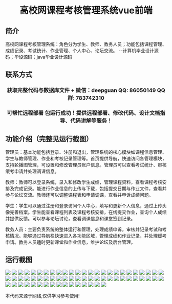 <p><h1 align="center">高校网课程考核管理系统vue前端</h1></p>

## 简介
高校网课程考核管理系统：角色分为学生、教师、教务人员；功能包括课程管理、成绩记录、考试统计、作业管理、个人中心、论坛交流。    --计算机毕业设计源码；毕设源码；java毕业设计源码


## 联系方式
<p><h3 align="center">获取完整代码与数据库文件 + 微信：deepguan QQ: 86050149 QQ群: 783742310</h3></p>
<p><h3 align="center">可帮忙远程部署 包运行成功！提供远程部署、修改代码、设计文档指导、代码讲解等服务！</h3></p>

## 功能介绍（完整见运行截图）
管理员：基本功能包括登录、注册和退出，管理系统的核心模块如课程信息管理、学生与教师管理、作业和考核记录管理等。首页提供导航，快速访问各管理模块，支持轮播图管理，可设置和修改管理员账户信息。管理员可以查看考试统计、审核缓考申请并处理调课信息。

教师：教师可以登录系统，录入和修改学生成绩，管理课程资料，查看课程考核安排及完成记录。能进行作业信息的上传与下载，包括提交日期与作业文件，查看并参与论坛交流。教师还可以调整课程表和申请调课，查看并申诉成绩问题。

学生：学生可以通过注册和登录访问个人中心，填写和更新个人信息，通过上传头像完善档案。学生能查看课程列表及课程考核安排，在线提交作业，查询个人成绩并提供反馈。可以参与论坛讨论，查看调课信息和课堂签到记录。

教务人员：主要负责系统的整体运行和管理，处理成绩申诉，审核并记录考试和考核情况。能够通过导航栏快速进入各功能区域，管理成绩和作业记录，并处理缓考申请。教务人员适时更新课堂和作业信息，维护论坛及后台管理。


## 运行截图
![](https://bs-1329754181.cos.ap-shanghai.myqcloud.com/ssm/CollegeCourseAssessmentSystem/img/001.jpg)
![](https://bs-1329754181.cos.ap-shanghai.myqcloud.com/ssm/CollegeCourseAssessmentSystem/img/002.jpg)
![](https://bs-1329754181.cos.ap-shanghai.myqcloud.com/ssm/CollegeCourseAssessmentSystem/img/003.jpg)
![](https://bs-1329754181.cos.ap-shanghai.myqcloud.com/ssm/CollegeCourseAssessmentSystem/img/004.jpg)
![](https://bs-1329754181.cos.ap-shanghai.myqcloud.com/ssm/CollegeCourseAssessmentSystem/img/005.jpg)
![](https://bs-1329754181.cos.ap-shanghai.myqcloud.com/ssm/CollegeCourseAssessmentSystem/img/006.jpg)
![](https://bs-1329754181.cos.ap-shanghai.myqcloud.com/ssm/CollegeCourseAssessmentSystem/img/007.jpg)
![](https://bs-1329754181.cos.ap-shanghai.myqcloud.com/ssm/CollegeCourseAssessmentSystem/img/008.jpg)
![](https://bs-1329754181.cos.ap-shanghai.myqcloud.com/ssm/CollegeCourseAssessmentSystem/img/009.jpg)
![](https://bs-1329754181.cos.ap-shanghai.myqcloud.com/ssm/CollegeCourseAssessmentSystem/img/010.jpg)
![](https://bs-1329754181.cos.ap-shanghai.myqcloud.com/ssm/CollegeCourseAssessmentSystem/img/011.jpg)
![](https://bs-1329754181.cos.ap-shanghai.myqcloud.com/ssm/CollegeCourseAssessmentSystem/img/012.jpg)
![](https://bs-1329754181.cos.ap-shanghai.myqcloud.com/ssm/CollegeCourseAssessmentSystem/img/013.jpg)
![](https://bs-1329754181.cos.ap-shanghai.myqcloud.com/ssm/CollegeCourseAssessmentSystem/img/014.jpg)
![](https://bs-1329754181.cos.ap-shanghai.myqcloud.com/ssm/CollegeCourseAssessmentSystem/img/015.jpg)
![](https://bs-1329754181.cos.ap-shanghai.myqcloud.com/ssm/CollegeCourseAssessmentSystem/img/016.jpg)
![](https://bs-1329754181.cos.ap-shanghai.myqcloud.com/ssm/CollegeCourseAssessmentSystem/img/017.jpg)
![](https://bs-1329754181.cos.ap-shanghai.myqcloud.com/ssm/CollegeCourseAssessmentSystem/img/018.jpg)
![](https://bs-1329754181.cos.ap-shanghai.myqcloud.com/ssm/CollegeCourseAssessmentSystem/img/019.jpg)
![](https://bs-1329754181.cos.ap-shanghai.myqcloud.com/ssm/CollegeCourseAssessmentSystem/img/020.jpg)
![](https://bs-1329754181.cos.ap-shanghai.myqcloud.com/ssm/CollegeCourseAssessmentSystem/img/021.jpg)
![](https://bs-1329754181.cos.ap-shanghai.myqcloud.com/ssm/CollegeCourseAssessmentSystem/img/022.jpg)
![](https://bs-1329754181.cos.ap-shanghai.myqcloud.com/ssm/CollegeCourseAssessmentSystem/img/023.jpg)
![](https://bs-1329754181.cos.ap-shanghai.myqcloud.com/ssm/CollegeCourseAssessmentSystem/img/024.jpg)
![](https://bs-1329754181.cos.ap-shanghai.myqcloud.com/ssm/CollegeCourseAssessmentSystem/img/025.jpg)
![](https://bs-1329754181.cos.ap-shanghai.myqcloud.com/ssm/CollegeCourseAssessmentSystem/img/026.jpg)
![](https://bs-1329754181.cos.ap-shanghai.myqcloud.com/ssm/CollegeCourseAssessmentSystem/img/027.jpg)
![](https://bs-1329754181.cos.ap-shanghai.myqcloud.com/ssm/CollegeCourseAssessmentSystem/img/028.jpg)
![](https://bs-1329754181.cos.ap-shanghai.myqcloud.com/ssm/CollegeCourseAssessmentSystem/img/029.jpg)
![](https://bs-1329754181.cos.ap-shanghai.myqcloud.com/ssm/CollegeCourseAssessmentSystem/img/030.jpg)
![](https://bs-1329754181.cos.ap-shanghai.myqcloud.com/ssm/CollegeCourseAssessmentSystem/img/031.jpg)
![](https://bs-1329754181.cos.ap-shanghai.myqcloud.com/ssm/CollegeCourseAssessmentSystem/img/032.jpg)
![](https://bs-1329754181.cos.ap-shanghai.myqcloud.com/ssm/CollegeCourseAssessmentSystem/img/033.jpg)
![](https://bs-1329754181.cos.ap-shanghai.myqcloud.com/ssm/CollegeCourseAssessmentSystem/img/034.jpg)
![](https://bs-1329754181.cos.ap-shanghai.myqcloud.com/ssm/CollegeCourseAssessmentSystem/img/035.jpg)
![](https://bs-1329754181.cos.ap-shanghai.myqcloud.com/ssm/CollegeCourseAssessmentSystem/img/036.jpg)
![](https://bs-1329754181.cos.ap-shanghai.myqcloud.com/ssm/CollegeCourseAssessmentSystem/img/037.jpg)
![](https://bs-1329754181.cos.ap-shanghai.myqcloud.com/ssm/CollegeCourseAssessmentSystem/img/038.jpg)
![](https://bs-1329754181.cos.ap-shanghai.myqcloud.com/ssm/CollegeCourseAssessmentSystem/img/039.jpg)
![](https://bs-1329754181.cos.ap-shanghai.myqcloud.com/ssm/CollegeCourseAssessmentSystem/img/040.jpg)
![](https://bs-1329754181.cos.ap-shanghai.myqcloud.com/ssm/CollegeCourseAssessmentSystem/img/041.jpg)
![](https://bs-1329754181.cos.ap-shanghai.myqcloud.com/ssm/CollegeCourseAssessmentSystem/img/042.jpg)
![](https://bs-1329754181.cos.ap-shanghai.myqcloud.com/ssm/CollegeCourseAssessmentSystem/img/043.jpg)
![](https://bs-1329754181.cos.ap-shanghai.myqcloud.com/ssm/CollegeCourseAssessmentSystem/img/044.jpg)
![](https://bs-1329754181.cos.ap-shanghai.myqcloud.com/ssm/CollegeCourseAssessmentSystem/img/045.jpg)
![](https://bs-1329754181.cos.ap-shanghai.myqcloud.com/ssm/CollegeCourseAssessmentSystem/img/046.jpg)
![](https://bs-1329754181.cos.ap-shanghai.myqcloud.com/ssm/CollegeCourseAssessmentSystem/img/047.jpg)
![](https://bs-1329754181.cos.ap-shanghai.myqcloud.com/ssm/CollegeCourseAssessmentSystem/img/048.jpg)
![](https://bs-1329754181.cos.ap-shanghai.myqcloud.com/ssm/CollegeCourseAssessmentSystem/img/049.jpg)
![](https://bs-1329754181.cos.ap-shanghai.myqcloud.com/ssm/CollegeCourseAssessmentSystem/img/050.jpg)
![](https://bs-1329754181.cos.ap-shanghai.myqcloud.com/ssm/CollegeCourseAssessmentSystem/img/051.jpg)
![](https://bs-1329754181.cos.ap-shanghai.myqcloud.com/ssm/CollegeCourseAssessmentSystem/img/052.jpg)
![](https://bs-1329754181.cos.ap-shanghai.myqcloud.com/ssm/CollegeCourseAssessmentSystem/img/053.jpg)
![](https://bs-1329754181.cos.ap-shanghai.myqcloud.com/ssm/CollegeCourseAssessmentSystem/img/054.jpg)
![](https://bs-1329754181.cos.ap-shanghai.myqcloud.com/ssm/CollegeCourseAssessmentSystem/img/055.jpg)
![](https://bs-1329754181.cos.ap-shanghai.myqcloud.com/ssm/CollegeCourseAssessmentSystem/img/056.jpg)
![](https://bs-1329754181.cos.ap-shanghai.myqcloud.com/ssm/CollegeCourseAssessmentSystem/img/057.jpg)
![](https://bs-1329754181.cos.ap-shanghai.myqcloud.com/ssm/CollegeCourseAssessmentSystem/img/058.jpg)
![](https://bs-1329754181.cos.ap-shanghai.myqcloud.com/ssm/CollegeCourseAssessmentSystem/img/059.jpg)
![](https://bs-1329754181.cos.ap-shanghai.myqcloud.com/ssm/CollegeCourseAssessmentSystem/img/060.jpg)
![](https://bs-1329754181.cos.ap-shanghai.myqcloud.com/ssm/CollegeCourseAssessmentSystem/img/061.jpg)
![](https://bs-1329754181.cos.ap-shanghai.myqcloud.com/ssm/CollegeCourseAssessmentSystem/img/062.jpg)
![](https://bs-1329754181.cos.ap-shanghai.myqcloud.com/ssm/CollegeCourseAssessmentSystem/img/063.jpg)
![](https://bs-1329754181.cos.ap-shanghai.myqcloud.com/ssm/CollegeCourseAssessmentSystem/img/064.jpg)
![](https://bs-1329754181.cos.ap-shanghai.myqcloud.com/ssm/CollegeCourseAssessmentSystem/img/065.jpg)
![](https://bs-1329754181.cos.ap-shanghai.myqcloud.com/ssm/CollegeCourseAssessmentSystem/img/066.jpg)

<p>本代码来源于网络,仅供学习参考使用!</p>
